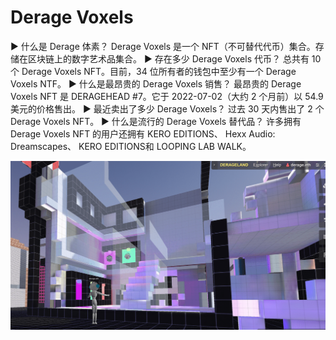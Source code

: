 # Derage Voxels

▶ 什么是 Derage 体素？
Derage Voxels 是一个 NFT（不可替代代币）集合。存储在区块链上的数字艺术品集合。
▶ 存在多少 Derage Voxels 代币？
总共有 10 个 Derage Voxels NFT。目前，34 位所有者的钱包中至少有一个 Derage Voxels NTF。
▶ 什么是最昂贵的 Derage Voxels 销售？
最昂贵的 Derage Voxels NFT 是 DERAGEHEAD #7。它于 2022-07-02（大约 2 个月前）以 54.9 美元的价格售出。
▶ 最近卖出了多少 Derage Voxels？
过去 30 天内售出了 2 个 Derage Voxels NFT。
▶ 什么是流行的 Derage Voxels 替代品？
许多拥有 Derage Voxels NFT 的用户还拥有 KERO EDITIONS、 Hexx Audio: Dreamscapes、 KERO EDITIONS和 LOOPING LAB WALK。

![nft](unnamed.png)
